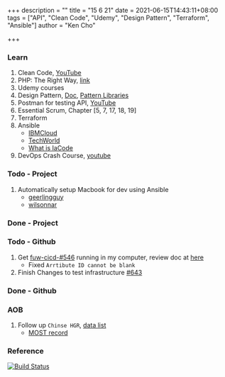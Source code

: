 +++
description = ""
title = "15 6 21"
date = 2021-06-15T14:43:11+08:00
tags = ["API", "Clean Code", "Udemy", "Design Pattern", "Terraform", "Ansible"]
author = "Ken Cho"

+++  
### Learn
1. Clean Code, [YouTube](https://www.youtube.com/watch?v=7EmboKQH8lM)
2. PHP: The Right Way, [link](https://phptherightway.com/)
3. Udemy courses
4. Design Pattern, [Doc](https://designpatternsphp.readthedocs.io/en/latest/README.html), [Pattern Libraries](https://medium.com/@whatjackhasmade/pattern-libraries-abcc45c6144c)
5. Postman for testing API, [YouTube](https://www.freecodecamp.org/news/learn-how-to-use-postman-to-test-apis/)
6. Essential Scrum, Chapter [5, 7, 17, 18, 19]
7. Terraform
8. Ansible
    - [IBMCloud](https://www.youtube.com/watch?v=fHO1X93e4WA)
    - [TechWorld](https://www.youtube.com/watch?v=1id6ERvfozo)
    - [What is IaCode](https://www.youtube.com/watch?v=POPP2WTJ8es)
9. DevOps Crash Course, [youtube](https://www.youtube.com/watch?v=OXE2a8dqIAI)

### Todo - Project
1. Automatically setup Macbook for dev using Ansible
    - [geerlingguy](https://github.com/geerlingguy/mac-dev-playbook)  
    - [wilsonnar](https://wilsonmar.github.io/ansible-mac-osx-setup/)  

### Done - Project

### Todo - Github
1. Get [fuw-cicd-#546](https://github.com/gigascience/gigadb-website/pull/546) running in my computer, review doc at [here](https://gist.github.com/kencho51/6b5cebd15c9419484e73b2439a34f0d1)
    - Fixed `Arrtibute ID cannot be blank`
2. Finish Changes to test infrastructure [#643](https://github.com/gigascience/gigadb-website/issues/643)


### Done - Github


### AOB
1. Follow up `Chinse HGR`, [data list](https://docs.google.com/spreadsheets/d/1f7b6nwNGxWU3emuJVDtrIElmA5aAV3Ax3PBkgOLJY5A/edit#gid=0)
    - [MOST record](https://fuwu.most.gov.cn/html/jcxtml/20181218/2837.html?tab=jgcx)  
    
### Reference


[![Build Status](https://travis-ci.com/kencho51/gigathing.svg?branch=master)](https://travis-ci.com/kencho51/gigathing)

